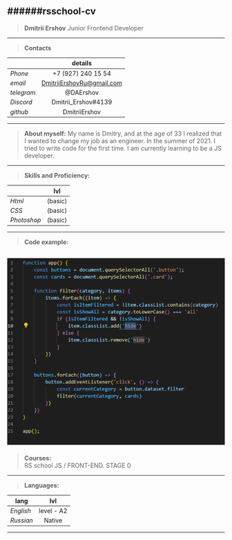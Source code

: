 ######rsschool-cv
---
>**Dmitrii Ershov**
Junior Frontend Developer
---
>**Contacts**

|            | details
|------------|:--------------------------: 
|*Phone*     | +7 (927) 240 15 54  
|*email*     | DmitriiErshovRu@gmail.com
|*telegram*  | @DAErshov
|*Discord*   | Dmitrii_Ershov#4139
|*github*    | DmitriiErshov
---

>**About myself:** My name is Dmitry, and at the age of 33 I realized that I wanted to change my job as an engineer. In the summer of 2021. I tried to write code for the first time.
I am currently learning to be a JS developer.
---
>**Skills and Proficiency:** 

|            | lvl
|------------|:--------: 
|*Html*      | (basic)
|*CSS*       | (basic)
|*Photoshop* | (basic)
---
>**Code example:** 

![Code](/image/js_code_filter.png)
---
>**Courses:**  
RS school JS / FRONT-END. STAGE 0
---
>**Languages:**

|   lang     | lvl
|------------|:----------:
|*English*   | level - A2
|*Russian*   | Native
---